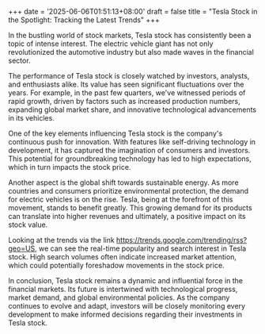 +++
date = '2025-06-06T01:51:13+08:00'
draft = false
title = "Tesla Stock in the Spotlight: Tracking the Latest Trends"
+++

In the bustling world of stock markets, Tesla stock has consistently been a topic of intense interest. The electric vehicle giant has not only revolutionized the automotive industry but also made waves in the financial sector.

The performance of Tesla stock is closely watched by investors, analysts, and enthusiasts alike. Its value has seen significant fluctuations over the years. For example, in the past few quarters, we've witnessed periods of rapid growth, driven by factors such as increased production numbers, expanding global market share, and innovative technological advancements in its vehicles.

One of the key elements influencing Tesla stock is the company's continuous push for innovation. With features like self-driving technology in development, it has captured the imagination of consumers and investors. This potential for groundbreaking technology has led to high expectations, which in turn impacts the stock price.

Another aspect is the global shift towards sustainable energy. As more countries and consumers prioritize environmental protection, the demand for electric vehicles is on the rise. Tesla, being at the forefront of this movement, stands to benefit greatly. This growing demand for its products can translate into higher revenues and ultimately, a positive impact on its stock value.

Looking at the trends via the link https://trends.google.com/trending/rss?geo=US, we can see the real-time popularity and search interest in Tesla stock. High search volumes often indicate increased market attention, which could potentially foreshadow movements in the stock price.

In conclusion, Tesla stock remains a dynamic and influential force in the financial markets. Its future is intertwined with technological progress, market demand, and global environmental policies. As the company continues to evolve and adapt, investors will be closely monitoring every development to make informed decisions regarding their investments in Tesla stock.
